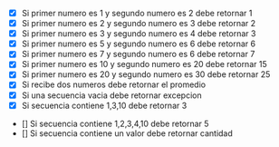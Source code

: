 - [X] Si primer numero es 1 y segundo numero es 2 debe retornar 1
- [x] Si primer numero es 2 y segundo numero es 3 debe retornar 2
- [x] Si primer numero es 3 y segundo numero es 4 debe retornar 3
- [x] Si primer numero es 5 y segundo numero es 6 debe retornar 6
- [x] Si primer numero es 7 y segundo numero es 6 debe retornar 7
- [x] Si primer numero es 10 y segundo numero es 20 debe retornar 15
- [x] Si primer numero es 20 y segundo numero es 30 debe retornar 25
- [x] Si recibe dos numeros debe retornar el promedio
- [x] Si una secuencia vacia debe retornar excepcion
- [x] Si secuencia contiene 1,3,10 debe retornar 3
- [] Si secuencia contiene 1,2,3,4,10 debe retornar 5
- [] Si secuencia contiene un valor debe retornar cantidad 